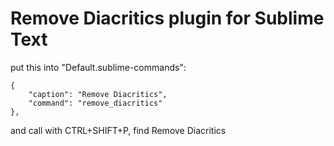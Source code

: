 # Remove Diacritics plugin for Sublime Text

put this into "Default.sublime-commands":

    {
        "caption": "Remove Diacritics",
        "command": "remove_diacritics"
    },

and call with CTRL+SHIFT+P, find Remove Diacritics
